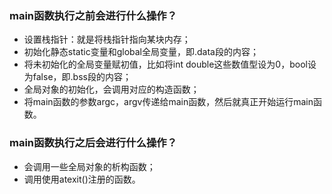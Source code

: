 ### main函数执行之前会进行什么操作？
- 设置栈指针：就是将栈指针指向某块内存；
- 初始化静态static变量和global全局变量，即.data段的内容；
- 将未初始化的全局变量赋初值，比如将int double这些数值型设为0，bool设为false，即.bss段的内容；
- 全局对象的初始化，会调用对应的构造函数；
- 将main函数的参数argc，argv传递给main函数，然后就真正开始运行main函数。

### main函数执行之后会进行什么操作？
- 会调用一些全局对象的析构函数；
- 调用使用atexit()注册的函数。